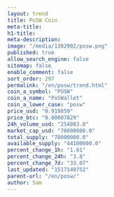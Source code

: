```yaml
---
layout: trend
title: PoSW Coin
meta-title: 
h1-title: 
meta-description: 
image: "/media/1382902/posw.png"
published: true
allow_search_engine: false
sitemap: false
enable_comment: false
sort_order: 297
permalink: "/en/posw/trend.html"
coin_a_symbol: "POSW"
coin_a_name: "PoSWallet"
coin_a_lower_case: "posw"
price_usd: "0.919859"
price_btc: "0.00007829"
24h_volume_usd: "254883.0"
market_cap_usd: "70000000.0"
total_supply: "70000000.0"
available_supply: "44100000.0"
percent_change_1h: "1.61"
percent_change_24h: "3.8"
percent_change_7d: "33.07"
last_updated: "1517140752"
parent-url: "/en/posw/"
author: Sam
---
```


